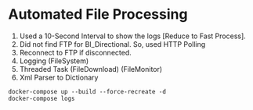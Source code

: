 # Automated File Processing
1. Used a 10-Second Interval to show the logs [Reduce to Fast Process].
2. Did not find FTP for BI_Directional. So, used HTTP Polling
3. Reconnect to FTP if disconnected.
4. Logging (FileSystem)
5. Threaded Task (FileDownload) (FileMonitor)
6. Xml Parser to Dictionary
```shell
docker-compose up --build --force-recreate -d
docker-compose logs
```

